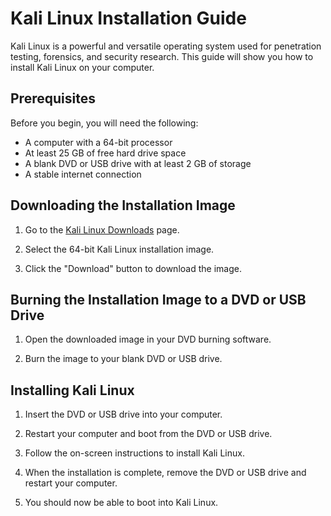 # Kali Linux Installation Guide

Kali Linux is a powerful and versatile operating system used for penetration testing, forensics, and security research. This guide will show you how to install Kali Linux on your computer.

## Prerequisites

Before you begin, you will need the following:

- A computer with a 64-bit processor
- At least 25 GB of free hard drive space
- A blank DVD or USB drive with at least 2 GB of storage
- A stable internet connection

## Downloading the Installation Image

1. Go to the [Kali Linux Downloads](https://www.kali.org/downloads/) page.

2. Select the 64-bit Kali Linux installation image.

3. Click the "Download" button to download the image.

## Burning the Installation Image to a DVD or USB Drive

1. Open the downloaded image in your DVD burning software.

2. Burn the image to your blank DVD or USB drive.

## Installing Kali Linux

1. Insert the DVD or USB drive into your computer.

2. Restart your computer and boot from the DVD or USB drive.

3. Follow the on-screen instructions to install Kali Linux.

4. When the installation is complete, remove the DVD or USB drive and restart your computer.

5. You should now be able to boot into Kali Linux.
